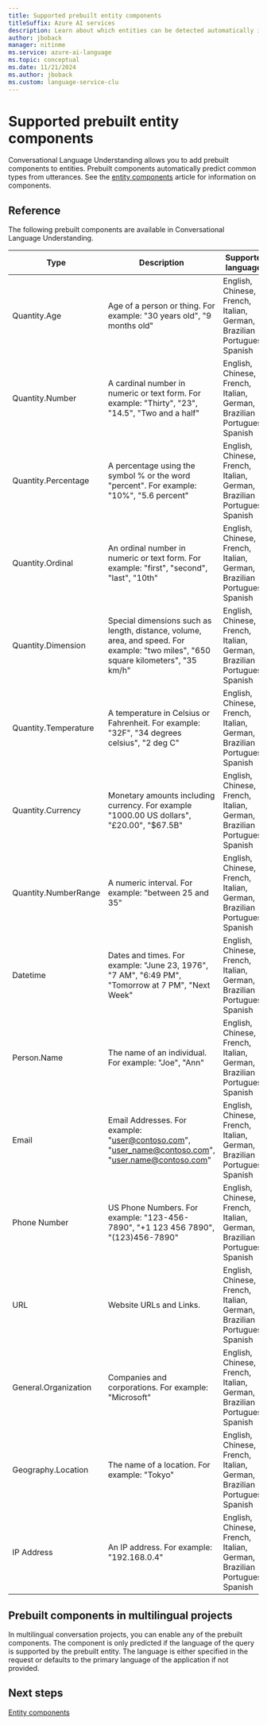 ```yaml
---
title: Supported prebuilt entity components
titleSuffix: Azure AI services
description: Learn about which entities can be detected automatically in Conversational Language Understanding
author: jboback
manager: nitinme
ms.service: azure-ai-language
ms.topic: conceptual
ms.date: 11/21/2024
ms.author: jboback
ms.custom: language-service-clu
---
```


# Supported prebuilt entity components

Conversational Language Understanding allows you to add prebuilt components to entities. Prebuilt components automatically predict common types from utterances. See the [entity components](concepts/entity-components.md) article for information on components.

## Reference

The following prebuilt components are available in Conversational Language Understanding.

| Type | Description | Supported languages |
| --- | --- | --- |
| Quantity.Age | Age of a person or thing. For example: "30 years old", "9 months old" | English, Chinese, French, Italian, German, Brazilian Portuguese, Spanish |
| Quantity.Number | A cardinal number in numeric or text form. For example: "Thirty", "23", "14.5", "Two and a half" | English, Chinese, French, Italian, German, Brazilian Portuguese, Spanish |
| Quantity.Percentage | A percentage using the symbol % or the word "percent". For example: "10%", "5.6 percent" | English, Chinese, French, Italian, German, Brazilian Portuguese, Spanish |
| Quantity.Ordinal | An ordinal number in numeric or text form. For example: "first", "second", "last", "10th" | English, Chinese, French, Italian, German, Brazilian Portuguese, Spanish |
| Quantity.Dimension | Special dimensions such as length,  distance,  volume,  area,  and speed. For example: "two miles", "650 square kilometers", "35 km/h" | English, Chinese, French, Italian, German, Brazilian Portuguese, Spanish |
| Quantity.Temperature | A temperature in Celsius or Fahrenheit. For example: "32F",  "34 degrees celsius", "2 deg C" | English, Chinese, French, Italian, German, Brazilian Portuguese, Spanish |
| Quantity.Currency | Monetary amounts including currency. For example "1000.00 US dollars", "£20.00",  "$67.5B" | English, Chinese, French, Italian, German, Brazilian Portuguese, Spanish |
| Quantity.NumberRange | A numeric interval. For example: "between 25 and 35" | English, Chinese, French, Italian, German, Brazilian Portuguese, Spanish |
| Datetime | Dates and times. For example: "June 23, 1976", "7 AM", "6:49 PM", "Tomorrow at 7 PM", "Next Week" | English, Chinese, French, Italian, German, Brazilian Portuguese, Spanish |
| Person.Name | The name of an individual. For example: "Joe", "Ann" | English, Chinese, French, Italian, German, Brazilian Portuguese, Spanish |
| Email | Email Addresses. For example: "user@contoso.com", "user_name@contoso.com", "user.name@contoso.com" | English, Chinese, French, Italian, German, Brazilian Portuguese, Spanish |
| Phone Number | US Phone Numbers. For example: "123-456-7890",  "+1 123 456 7890",  "(123)456-7890" | English, Chinese, French, Italian, German, Brazilian Portuguese, Spanish |
| URL | Website URLs and Links. | English, Chinese, French, Italian, German, Brazilian Portuguese, Spanish |
| General.Organization | Companies and corporations. For example: "Microsoft" | English, Chinese, French, Italian, German, Brazilian Portuguese, Spanish |
| Geography.Location | The name of a location. For example: "Tokyo" |  English, Chinese, French, Italian, German, Brazilian Portuguese, Spanish |
| IP Address | An IP address. For example: "192.168.0.4" | English, Chinese, French, Italian, German, Brazilian Portuguese, Spanish |


## Prebuilt components in multilingual projects

In multilingual conversation projects,  you can enable any of the prebuilt components. The component is only predicted if the language of the query is supported by the prebuilt entity. The language is either specified in the request or defaults to the primary language of the application if not provided.

## Next steps

[Entity components](concepts/entity-components.md) 
